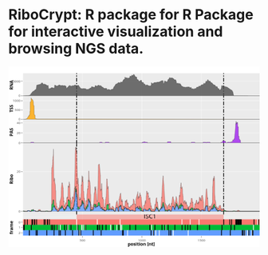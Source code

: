RiboCrypt: R package for R Package for interactive visualization and browsing NGS data. 
==============================================================================
![](inst/images/ISC1.png)
